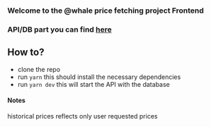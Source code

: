 ### Welcome to the @whale price fetching project Frontend
### API/DB part you can find [here](https://github.com/0xvoider42/-whale/)

## How to?
- clone the repo
- run `yarn` this should install the necessary dependencies
- run `yarn dev` this will start the API with the database

#### Notes
historical prices reflects only user requested prices
